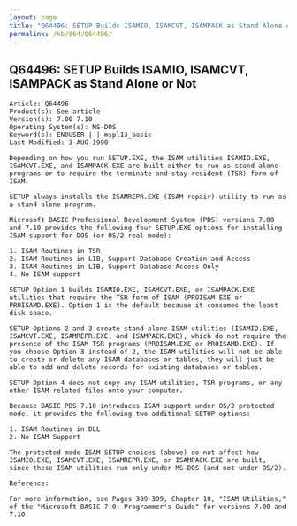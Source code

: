 ```yaml
---
layout: page
title: "Q64496: SETUP Builds ISAMIO, ISAMCVT, ISAMPACK as Stand Alone or Not"
permalink: /kb/064/Q64496/
---
```


## Q64496: SETUP Builds ISAMIO, ISAMCVT, ISAMPACK as Stand Alone or Not

	Article: Q64496
	Product(s): See article
	Version(s): 7.00 7.10
	Operating System(s): MS-DOS
	Keyword(s): ENDUSER | | mspl13_basic
	Last Modified: 3-AUG-1990
	
	Depending on how you run SETUP.EXE, the ISAM utilities ISAMIO.EXE,
	ISAMCVT.EXE, and ISAMPACK.EXE are built either to run as stand-alone
	programs or to require the terminate-and-stay-resident (TSR) form of
	ISAM.
	
	SETUP always installs the ISAMREPR.EXE (ISAM repair) utility to run as
	a stand-alone program.
	
	Microsoft BASIC Professional Development System (PDS) versions 7.00
	and 7.10 provides the following four SETUP.EXE options for installing
	ISAM support for DOS (or OS/2 real mode):
	
	1. ISAM Routines in TSR
	2. ISAM Routines in LIB, Support Database Creation and Access
	3. ISAM Routines in LIB, Support Database Access Only
	4. No ISAM support
	
	SETUP Option 1 builds ISAMIO.EXE, ISAMCVT.EXE, or ISAMPACK.EXE
	utilities that require the TSR form of ISAM (PROISAM.EXE or
	PROISAMD.EXE). Option 1 is the default because it consumes the least
	disk space.
	
	SETUP Options 2 and 3 create stand-alone ISAM utilities (ISAMIO.EXE,
	ISAMCVT.EXE, ISAMREPR.EXE, and ISAMPACK.EXE), which do not require the
	presence of the ISAM TSR programs (PROISAM.EXE or PROISAMD.EXE). If
	you choose Option 3 instead of 2, the ISAM utilities will not be able
	to create or delete any ISAM databases or tables, they will just be
	able to add and delete records for existing databases or tables.
	
	SETUP Option 4 does not copy any ISAM utilities, TSR programs, or any
	other ISAM-related files onto your computer.
	
	Because BASIC PDS 7.10 introduces ISAM support under OS/2 protected
	mode, it provides the following two additional SETUP options:
	
	1. ISAM Routines in DLL
	2. No ISAM Support
	
	The protected mode ISAM SETUP choices (above) do not affect how
	ISAMIO.EXE, ISAMCVT.EXE, ISAMREPR.EXE, or ISAMPACK.EXE are built,
	since these ISAM utilities run only under MS-DOS (and not under OS/2).
	
	Reference:
	
	For more information, see Pages 389-399, Chapter 10, "ISAM Utilities,"
	of the "Microsoft BASIC 7.0: Programmer's Guide" for versions 7.00 and
	7.10.
